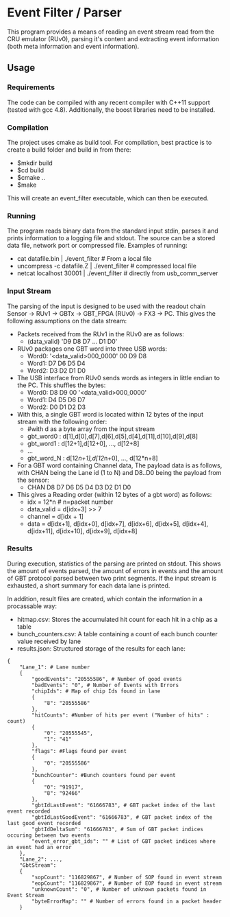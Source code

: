 # Event Filter / Parser

This program provides a means of reading an event stream read from
the CRU emulator (RUv0), parsing it's content and extracting event
information (both meta information and event information).

## Usage

### Requirements
The code can be compiled with any recent compiler with C++11 support
(tested with gcc 4.8). Additionally, the boost libraries need to be
installed.

### Compilation

The project uses cmake as build tool. For compilation, best practice is to create a build folder and build in from there:

- $mkdir build
- $cd build
- $cmake ..
- $make

This will create an event_filter executable, which can then be
executed.

### Running

The program reads binary data from the standard input stdin, parses it
and prints information to a logging file and stdout. The source can be
a stored data file, network port or compressed file. Examples of running:

- cat datafile.bin | ./event_filter # From a local file
- uncompress -c datafile.Z | ./event_filter # compressed local file
- netcat localhost 30001 | ./event_filter # directly from usb_comm_server

### Input Stream

The parsing of the input is designed to be used with the readout chain
Sensor -> RUv1 -> GBTx -> GBT_FPGA (RUv0) -> FX3 -> PC. This gives the
following assumptions on the data stream:

- Packets received from the RUv1 in the RUv0 are as follows:
  - (data_valid) 'D9 D8 D7 ... D1 D0'
- RUv0 packages one GBT word into three USB words:
  - Word0: '<data_valid>000_0000' 00 D9 D8
  - Word1: D7 D6 D5 D4
  - Word2: D3 D2 D1 D0
- The USB interface from RUv0 sends words as integers in little endian to the PC. This shuffles the bytes:
  - Word0: D8 D9 00 '<data_valid>000_0000'
  - Word1: D4 D5 D6 D7
  - Word2: D0 D1 D2 D3
- With this, a single GBT word is located within 12 bytes of the input stream with the following order:
  - #with d as a byte array from the input stream
  - gbt_word0 : d[1],d[0],d[7],d[6],d[5],d[4],d[11],d[10],d[9],d[8]
  - gbt_word1 : d[12+1],d[12+0], ..., d[12+8]
  - ...
  - gbt_word_N : d[12*n+1],d[12*n+0], ..., d[12*n+8]
- For a GBT word containing Channel data, The payload data is as
  follows, with CHAN being the Lane id (1 to N) and D8..D0 being the
  payload from the sensor:
  - CHAN D8 D7 D6 D5 D4 D3 D2 D1 D0
- This gives a Reading order (within 12 bytes of a gbt word) as
  follows:
  - idx = 12*n # n=packet number
  - data_valid = d[idx+3] >> 7
  - channel = d[idx + 1]
  - data = d[idx+1], d[idx+0], d[idx+7], d[idx+6], d[idx+5], d[idx+4], d[idx+11], d[idx+10], d[idx+9], d[idx+8]

### Results
During execution, statistics of the parsing are printed on
stdout. This shows the amount of events parsed, the amount of errors
in events and the amount of GBT protocol parsed between two print
segments. If the input stream is exhausted, a short summary for each
data lane is printed.

In addition, result files are created, which contain the information
in a procassable way:

- hitmap.csv: Stores the accumulated hit count for each hit in a chip as a table
- bunch_counters.csv: A table containing a count of each bunch counter value received by lane
- results.json: Structured storage of the results for each lane:
```
{
    "Lane_1": # Lane number
    {
        "goodEvents": "20555586", # Number of good events
        "badEvents": "0", # Number of Events with Errors
        "chipIds": # Map of chip Ids found in lane
        {
            "8": "20555586"
        },
        "hitCounts": #Number of hits per event ("Number of hits" : count)
        {
            "0": "20555545",
            "1": "41"
        },
        "flags": #Flags found per event
        {
            "0": "20555586"
        },
        "bunchCounter": #Bunch counters found per event
        {
            "0": "91917",
            "8": "92466"
        },
        "gbtIdLastEvent": "61666783", # GBT packet index of the last event recorded
        "gbtIdLastGoodEvent": "61666783", # GBT packet index of the last good event recorded
        "gbtIdDeltaSum": "61666783", # Sum of GBT packet indices occuring between two events
        "event_error_gbt_ids": "" # List of GBT packet indices where an event had an error
    },
    "Lane_2": ...,
    "GbtStream":
    {
        "sopCount": "116829867", # Number of SOP found in event stream
        "eopCount": "116829867", # Number of EOP found in event stream
        "unknownCount": "0", # Number of unknown packets found in Event Stream
        "byteErrorMap": "" # Number of errors found in a packet header
    }
```
